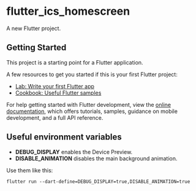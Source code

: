 # flutter_ics_homescreen

A new Flutter project.

## Getting Started

This project is a starting point for a Flutter application.

A few resources to get you started if this is your first Flutter project:

- [Lab: Write your first Flutter app](https://docs.flutter.dev/get-started/codelab)
- [Cookbook: Useful Flutter samples](https://docs.flutter.dev/cookbook)

For help getting started with Flutter development, view the
[online documentation](https://docs.flutter.dev/), which offers tutorials,
samples, guidance on mobile development, and a full API reference.

## Useful environment variables

- **DEBUG_DISPLAY** enables the Device Preview.
- **DISABLE_ANIMATION** disables the main background animation.

Use them like this:

```
flutter run --dart-define=DEBUG_DISPLAY=true,DISABLE_ANIMATION=true
```